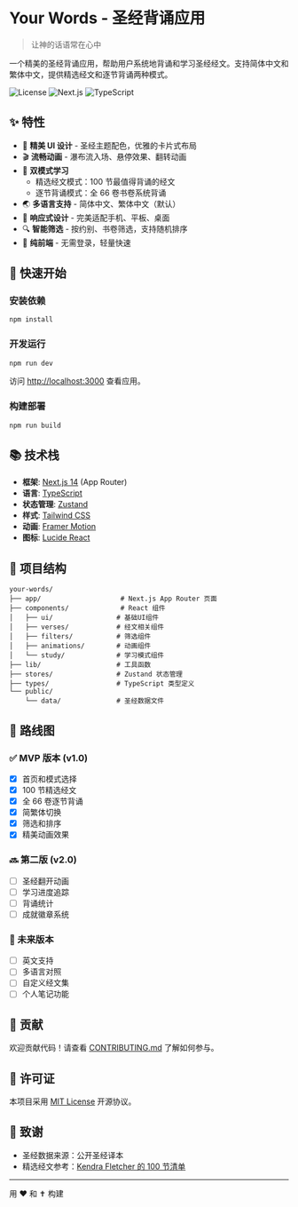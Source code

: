 # Your Words - 圣经背诵应用

> 让神的话语常在心中

一个精美的圣经背诵应用，帮助用户系统地背诵和学习圣经经文。支持简体中文和繁体中文，提供精选经文和逐节背诵两种模式。

![License](https://img.shields.io/badge/license-MIT-blue.svg)
![Next.js](https://img.shields.io/badge/Next.js-14-black)
![TypeScript](https://img.shields.io/badge/TypeScript-5-blue)

## ✨ 特性

-   🎨 **精美 UI 设计** - 圣经主题配色，优雅的卡片式布局
-   🎬 **流畅动画** - 瀑布流入场、悬停效果、翻转动画
-   📖 **双模式学习**
    -   精选经文模式：100 节最值得背诵的经文
    -   逐节背诵模式：全 66 卷书卷系统背诵
-   🌏 **多语言支持** - 简体中文、繁体中文（默认）
-   📱 **响应式设计** - 完美适配手机、平板、桌面
-   🔍 **智能筛选** - 按约别、书卷筛选，支持随机排序
-   💾 **纯前端** - 无需登录，轻量快速

## 🚀 快速开始

### 安装依赖

```bash
npm install
```

### 开发运行

```bash
npm run dev
```

访问 [http://localhost:3000](http://localhost:3000) 查看应用。

### 构建部署

```bash
npm run build
```

## 📚 技术栈

-   **框架**: [Next.js 14](https://nextjs.org/) (App Router)
-   **语言**: [TypeScript](https://www.typescriptlang.org/)
-   **状态管理**: [Zustand](https://github.com/pmndrs/zustand)
-   **样式**: [Tailwind CSS](https://tailwindcss.com/)
-   **动画**: [Framer Motion](https://www.framer.com/motion/)
-   **图标**: [Lucide React](https://lucide.dev/)

## 📁 项目结构

```
your-words/
├── app/                    # Next.js App Router 页面
├── components/             # React 组件
│   ├── ui/                # 基础UI组件
│   ├── verses/            # 经文相关组件
│   ├── filters/           # 筛选组件
│   ├── animations/        # 动画组件
│   └── study/             # 学习模式组件
├── lib/                   # 工具函数
├── stores/                # Zustand 状态管理
├── types/                 # TypeScript 类型定义
└── public/
    └── data/              # 圣经数据文件
```

## 🎯 路线图

### ✅ MVP 版本 (v1.0)

-   [x] 首页和模式选择
-   [x] 100 节精选经文
-   [x] 全 66 卷逐节背诵
-   [x] 简繁体切换
-   [x] 筛选和排序
-   [x] 精美动画效果

### 🔜 第二版 (v2.0)

-   [ ] 圣经翻开动画
-   [ ] 学习进度追踪
-   [ ] 背诵统计
-   [ ] 成就徽章系统

### 🌟 未来版本

-   [ ] 英文支持
-   [ ] 多语言对照
-   [ ] 自定义经文集
-   [ ] 个人笔记功能

## 🤝 贡献

欢迎贡献代码！请查看 [CONTRIBUTING.md](./CONTRIBUTING.md) 了解如何参与。

## 📄 许可证

本项目采用 [MIT License](./LICENSE) 开源协议。

## 🙏 致谢

-   圣经数据来源：公开圣经译本
-   精选经文参考：[Kendra Fletcher 的 100 节清单](https://www.kendrafletcher.com/kendra-fletcher/100-scripture-memorize)

---

用 ❤️ 和 ✝️ 构建
